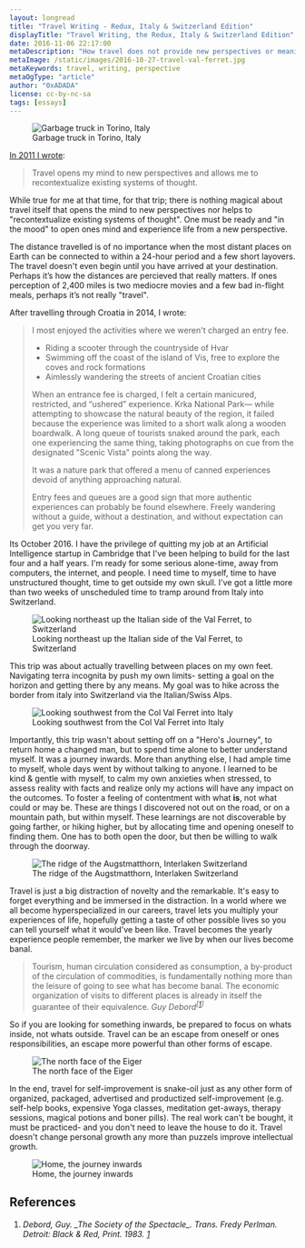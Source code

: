 ```yaml
---
layout: longread
title: "Travel Writing - Redux, Italy & Switzerland Edition"
displayTitle: "Travel Writing, the Redux, Italy & Switzerland Edition"
date: 2016-11-06 22:17:00
metaDescription: "How travel does not provide new perspectives or meaning."
metaImage: /static/images/2016-10-27-travel-val-ferret.jpg
metaKeywords: travel, writing, perspective
metaOgType: "article"
author: "0xADADA"
license: cc-by-nc-sa
tags: [essays]
---
```



<figure>
  <img src="/static/images/2016-10-24-travel-garbage.jpg"
    alt="Garbage truck in Torino, Italy" title="Garbage truck in Torino, Italy">
  <figcaption>Garbage truck in Torino, Italy</figcaption>
</figure>

[In 2011 I wrote](/2011/12/01/travel-writing/):

> Travel opens my mind to new perspectives and allows me to recontextualize
> existing systems of thought.

While true for me at that time, for that trip; there is nothing magical about
travel itself that opens the mind to new perspectives nor helps to
"recontextualize existing systems of thought". One must be ready and "in the
mood" to open ones mind and experience life from a new perspective.

The distance travelled is of no importance when the most distant places on
Earth can be connected to within a 24-hour period and a few short layovers.
The travel doesn't even begin until you have arrived at your destination.
Perhaps it’s how the distances are percieved that really matters. If ones
perception of 2,400 miles is two mediocre movies and a few bad in-flight
meals, perhaps it’s not really "travel".

After travelling through Croatia in 2014, I wrote:

> I most enjoyed the activities where we weren't charged an entry fee.
> 
> * Riding a scooter through the countryside of Hvar
> * Swimming off the coast of the island of Vis, free to explore the coves and rock formations
> * Aimlessly wandering the streets of ancient Croatian cities
>
> When an entrance fee is charged, I felt a certain manicured, restricted, and
> “ushered” experience. Krka National Park— while attempting to showcase the natural
> beauty of the region, it failed because the experience was limited to a short
> walk along a wooden boardwalk. A long queue of tourists snaked around the park,
> each one experiencing the same thing, taking photographs on cue from
> the designated "Scenic Vista" points along the way.
> 
> It was a nature park that offered a menu of canned experiences devoid of
> anything approaching natural.
> 
> Entry fees and queues are a good sign that more authentic experiences can
> probably be found elsewhere. Freely wandering without a guide, without a
> destination, and without expectation can get you very far.

Its October 2016. I have the privilege of quitting my job at an Artificial
Intelligence startup in Cambridge that I've been helping to build for the last
four and a half years. I'm ready for some serious alone-time, away
from computers, the internet, and people. I need time to myself, time to have
unstructured thought, time to get outside my own skull. I've got a little more
than two weeks of unscheduled time to tramp around from Italy into Switzerland.

<figure>
  <img src="/static/images/2016-10-27-travel-val-ferret.jpg"
      alt="Looking northeast up the Italian side of the Val Ferret, to Switzerland"
      title="Looking northeast up the Italian side of the Val Ferret, to Switzerland">
  <figcaption>
    Looking northeast up the Italian side of the Val Ferret, to Switzerland
  </figcaption>
</figure>

This trip was about actually travelling between places on my own feet. Navigating
terra incognita by push my own limits- setting a goal on the horizon and getting
there by any means. My goal was to hike across the border from italy into
Switzerland via the Italian/Swiss Alps.

<figure>
  <img src="/static/images/2016-10-28-travel-val-ferret-pano.jpg"
    alt="Looking southwest from the Col Val Ferret into Italy"
    title="Looking southwest from the Col Val Ferret into Italy">
  <figcaption>Looking southwest from the Col Val Ferret into Italy</figcaption>
</figure>

Importantly, this trip wasn't about setting off on a "Hero's Journey", to return
home a changed man, but to spend time alone to better understand myself. It was
a journey inwards. More than anything else, I had ample time to myself, whole days
went by without talking to anyone. I learned to be kind & gentle with myself, to
calm my own anxieties when stressed, to assess reality with facts and realize
only my actions will have any impact on the outcomes. To foster a feeling of
contentment with what **is**, not what could or may be. These are things I discovered
not out on the road, or on a mountain path, but within myself. These learnings
are not discoverable by going farther, or hiking higher, but by allocating time
and opening oneself to finding them. One has to both open the door, but then be
willing to walk through the doorway.

<figure>
  <img src="/static/images/2016-10-30-travel-augstmatthorn.jpg"
    alt="The ridge of the Augstmatthorn, Interlaken Switzerland"
    title="The ridge of the Augstmatthorn, Interlaken Switzerland">
  <figcaption>The ridge of the Augstmatthorn, Interlaken Switzerland</figcaption>
</figure>

Travel is just a big distraction of novelty and the remarkable. It's easy to forget
everything and be immersed in the distraction. In a world where we all become
hyperspecialized in our careers, travel lets you multiply your experiences of 
life, hopefully getting a taste of other possible lives so you can tell yourself
what it would've been like. Travel becomes the yearly experience people remember,
the marker we live by when our lives become banal.

> Tourism, human circulation considered as consumption, a by-product of the
> circulation of commodities, is fundamentally nothing more than the leisure 
> of going to see what has become banal. The economic organization of visits
> to different places is already in itself the guarantee of their equivalence.
> <cite>Guy Debord<sup class="Ref" id="ref:cite:1">[[1](#cite:1)]</sup></cite>

So if you are looking for something
inwards, be prepared to focus on whats inside, not whats outside. Travel
can be an escape from oneself or ones responsibilities, an escape more powerful
than other forms of escape.

<figure>
  <img src="/static/images/2016-10-31-travel-eiger.jpg"
    alt="The north face of the Eiger"
    title="The north face of the Eiger">
  <figcaption>The north face of the Eiger</figcaption>
</figure>

In the end, travel for self-improvement is snake-oil just as any other form of
organized, packaged, advertised and productized self-improvement (e.g. self-help
books, expensive Yoga classes, meditation get-aways, therapy sessions, magical potions
and boner pills). The real work can't be bought, it must be practiced- and you
don't need to leave the house to do it. Travel doesn't change personal growth
any more than puzzels improve intellectual growth.

<figure>
  <img src="/static/images/2016-11-06-travel-home.jpg"
    alt="Home, the journey inwards"
    title="Home, the journey inwards">
  <figcaption>Home, the journey inwards</figcaption>
</figure>

## References

1. <cite id="cite:1">
   Debord, Guy.
   _The Society of the Spectacle_.
   Trans. Fredy Perlman.
   Detroit: Black & Red,
   Print.
   1983.
   <a class="RefBack" href="#ref:cite:1">1</a>
   </cite>
